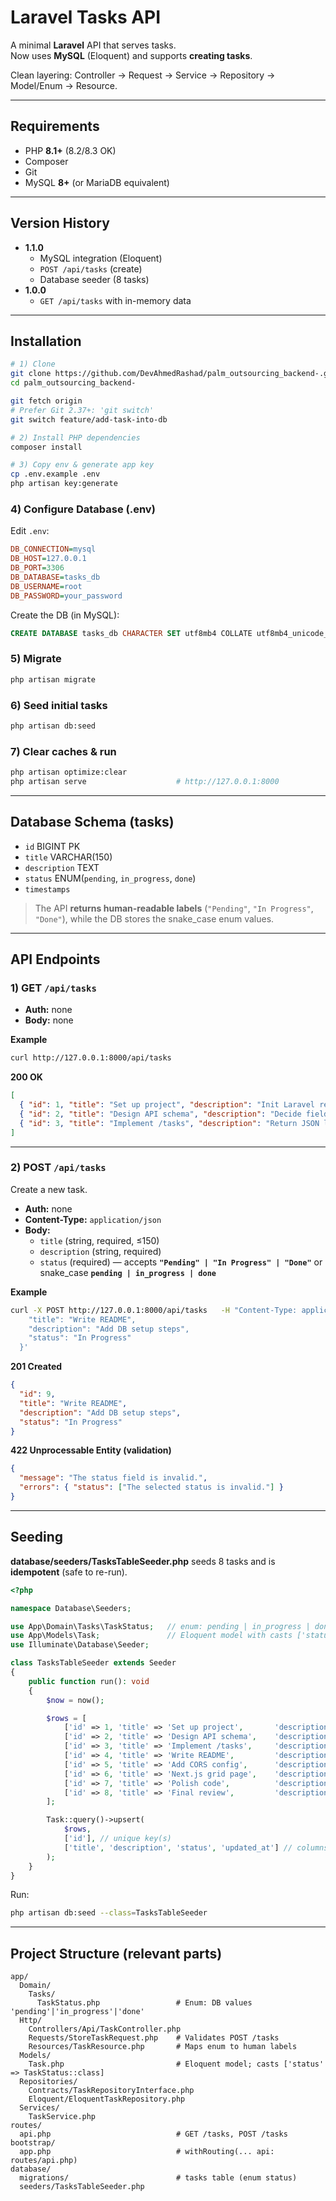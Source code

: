 # Laravel Tasks API

A minimal **Laravel** API that serves tasks.  
Now uses **MySQL** (Eloquent) and supports **creating tasks**.

Clean layering: Controller → Request → Service → Repository → Model/Enum → Resource.

---

## Requirements

- PHP **8.1+** (8.2/8.3 OK)
- Composer
- Git
- MySQL **8+** (or MariaDB equivalent)

---

## Version History

- **1.1.0**
    - MySQL integration (Eloquent)
    - `POST /api/tasks` (create)
    - Database seeder (8 tasks)
- **1.0.0**
    - `GET /api/tasks` with in-memory data

---

## Installation

```bash
# 1) Clone
git clone https://github.com/DevAhmedRashad/palm_outsourcing_backend-.git
cd palm_outsourcing_backend-

git fetch origin
# Prefer Git 2.37+: 'git switch'
git switch feature/add-task-into-db

# 2) Install PHP dependencies
composer install

# 3) Copy env & generate app key
cp .env.example .env
php artisan key:generate
```

### 4) Configure Database (.env)

Edit `.env`:
```ini
DB_CONNECTION=mysql
DB_HOST=127.0.0.1
DB_PORT=3306
DB_DATABASE=tasks_db
DB_USERNAME=root
DB_PASSWORD=your_password
```

Create the DB (in MySQL):
```sql
CREATE DATABASE tasks_db CHARACTER SET utf8mb4 COLLATE utf8mb4_unicode_ci;
```

### 5) Migrate

```bash
php artisan migrate
```

### 6) Seed initial tasks

```bash
php artisan db:seed
```

### 7) Clear caches & run

```bash
php artisan optimize:clear
php artisan serve                    # http://127.0.0.1:8000
```

---

## Database Schema (tasks)

- `id` BIGINT PK
- `title` VARCHAR(150)
- `description` TEXT
- `status` ENUM(`pending`, `in_progress`, `done`)
- `timestamps`

> The API **returns human-readable labels** (`"Pending"`, `"In Progress"`, `"Done"`), while the DB stores the snake_case enum values.

---

## API Endpoints

### 1) GET `/api/tasks`

- **Auth:** none
- **Body:** none

**Example**
```bash
curl http://127.0.0.1:8000/api/tasks
```

**200 OK**
```json
[
  { "id": 1, "title": "Set up project", "description": "Init Laravel repo and configs", "status": "Pending" },
  { "id": 2, "title": "Design API schema", "description": "Decide fields for Task entity", "status": "In Progress" },
  { "id": 3, "title": "Implement /tasks", "description": "Return JSON list of tasks", "status": "Done" }
]
```

---

### 2) POST `/api/tasks`

Create a new task.

- **Auth:** none
- **Content-Type:** `application/json`
- **Body:**
    - `title` (string, required, ≤150)
    - `description` (string, required)
    - `status` (required) — accepts **`"Pending" | "In Progress" | "Done"`** or snake_case **`pending | in_progress | done`**

**Example**
```bash
curl -X POST http://127.0.0.1:8000/api/tasks   -H "Content-Type: application/json"   -d '{
    "title": "Write README",
    "description": "Add DB setup steps",
    "status": "In Progress"
  }'
```

**201 Created**
```json
{
  "id": 9,
  "title": "Write README",
  "description": "Add DB setup steps",
  "status": "In Progress"
}
```

**422 Unprocessable Entity (validation)**
```json
{
  "message": "The status field is invalid.",
  "errors": { "status": ["The selected status is invalid."] }
}
```

---

## Seeding

**database/seeders/TasksTableSeeder.php** seeds 8 tasks and is **idempotent** (safe to re-run).

```php
<?php

namespace Database\Seeders;

use App\Domain\Tasks\TaskStatus;   // enum: pending | in_progress | done
use App\Models\Task;               // Eloquent model with casts ['status' => TaskStatus::class]
use Illuminate\Database\Seeder;

class TasksTableSeeder extends Seeder
{
    public function run(): void
    {
        $now = now();

        $rows = [
            ['id' => 1, 'title' => 'Set up project',       'description' => 'Init Laravel repo and configs',        'status' => TaskStatus::Pending->value,    'created_at' => $now, 'updated_at' => $now],
            ['id' => 2, 'title' => 'Design API schema',    'description' => 'Decide fields for Task entity',        'status' => TaskStatus::InProgress->value, 'created_at' => $now, 'updated_at' => $now],
            ['id' => 3, 'title' => 'Implement /tasks',     'description' => 'Return JSON list of tasks',            'status' => TaskStatus::Done->value,       'created_at' => $now, 'updated_at' => $now],
            ['id' => 4, 'title' => 'Write README',         'description' => 'Add run instructions',                 'status' => TaskStatus::Pending->value,    'created_at' => $now, 'updated_at' => $now],
            ['id' => 5, 'title' => 'Add CORS config',      'description' => 'Allow Next.js localhost to call API',  'status' => TaskStatus::Done->value,       'created_at' => $now, 'updated_at' => $now],
            ['id' => 6, 'title' => 'Next.js grid page',    'description' => 'Fetch & render tasks as grid',         'status' => TaskStatus::Pending->value,    'created_at' => $now, 'updated_at' => $now],
            ['id' => 7, 'title' => 'Polish code',          'description' => 'PSR-12, small refactors, comments',    'status' => TaskStatus::InProgress->value, 'created_at' => $now, 'updated_at' => $now],
            ['id' => 8, 'title' => 'Final review',         'description' => 'Manual test & tidy repo',              'status' => TaskStatus::Pending->value,    'created_at' => $now, 'updated_at' => $now],
        ];

        Task::query()->upsert(
            $rows,
            ['id'], // unique key(s)
            ['title', 'description', 'status', 'updated_at'] // columns to update on conflict
        );
    }
}
```

Run:
```bash
php artisan db:seed --class=TasksTableSeeder
```

---

## Project Structure (relevant parts)

```
app/
  Domain/
    Tasks/
      TaskStatus.php                 # Enum: DB values 'pending'|'in_progress'|'done'
  Http/
    Controllers/Api/TaskController.php
    Requests/StoreTaskRequest.php    # Validates POST /tasks
    Resources/TaskResource.php       # Maps enum to human labels
  Models/
    Task.php                         # Eloquent model; casts ['status' => TaskStatus::class]
  Repositories/
    Contracts/TaskRepositoryInterface.php
    Eloquent/EloquentTaskRepository.php
  Services/
    TaskService.php
routes/
  api.php                            # GET /tasks, POST /tasks
bootstrap/
  app.php                            # withRouting(... api: routes/api.php)
database/
  migrations/                        # tasks table (enum status)
  seeders/TasksTableSeeder.php
```
